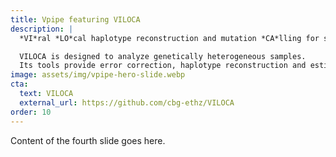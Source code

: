 ```yaml
---
title: Vpipe featuring VILOCA
description: |
  *VI*ral *LO*cal haplotype reconstruction and mutation *CA*lling for short and long read data

  VILOCA is designed to analyze genetically heterogeneous samples.
  Its tools provide error correction, haplotype reconstruction and estimation of the frequency of the different genetic variants present in a mixed sample.
image: assets/img/vpipe-hero-slide.webp
cta:
  text: VILOCA
  external_url: https://github.com/cbg-ethz/VILOCA
order: 10
---
```


Content of the fourth slide goes here.
